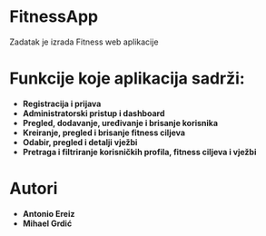 # FitnessApp
Zadatak je izrada Fitness web aplikacije

# Funkcije koje aplikacija sadrži:

- **Registracija i prijava**
- **Administratorski pristup i dashboard**
- **Pregled, dodavanje, uređivanje i brisanje korisnika**
- **Kreiranje, pregled i brisanje fitness ciljeva**
- **Odabir, pregled i detalji vježbi**
- **Pretraga i filtriranje korisničkih profila, fitness ciljeva i vježbi**

# Autori
- **Antonio Ereiz**
- **Mihael Grdić**
